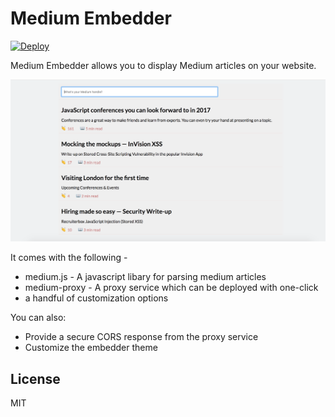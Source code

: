 # Medium Embedder

[![Deploy](https://www.herokucdn.com/deploy/button.svg)](https://heroku.com/deploy)

Medium Embedder allows you to display Medium articles on your website.

![Screenshot](/screenshots/demo.png)

It comes with the following -
  - medium.js - A javascript libary for parsing medium articles
  - medium-proxy - A proxy service which can be deployed with one-click
  - a handful of customization options

You can also:

  - Provide a secure CORS response from the proxy service
  - Customize the embedder theme

License
----

MIT